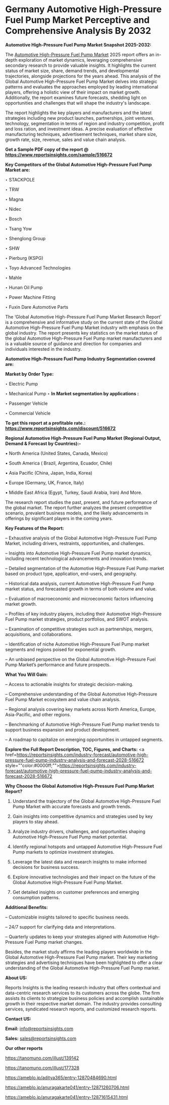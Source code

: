 # Germany Automotive High-Pressure Fuel Pump Market Perceptive and Comprehensive Analysis By 2032

<strong>Automotive High-Pressure Fuel Pump Market Snapshot 2025-2032:</strong>

The <a href=https://www.reportsinsights.com/sample/516672>Automotive High-Pressure Fuel Pump Market</a> 2025 report offers an in-depth exploration of market dynamics, leveraging comprehensive secondary research to provide valuable insights. It highlights the current status of market size, share, demand trends, and developmental trajectories, alongside projections for the years ahead. This analysis of the Global Automotive High-Pressure Fuel Pump Market delves into strategic patterns and evaluates the approaches employed by leading international players, offering a holistic view of their impact on market growth. Additionally, the report examines future forecasts, shedding light on opportunities and challenges that will shape the industry's landscape.

The report highlights the key players and manufacturers and the latest strategies including new product launches, partnerships, joint ventures, technology, segmentation in terms of region and industry competition, profit and loss ration, and investment ideas. A precise evaluation of effective manufacturing techniques, advertisement techniques, market share size, growth rate, size, revenue, sales and value chain analysis.

<strong>Get a Sample PDF copy of the report @ <a href=https://www.reportsinsights.com/sample/516672 style=color:#0000ff;>https://www.reportsinsights.com/sample/516672</a></strong>

<strong>Key Competitors of the Global Automotive High-Pressure Fuel Pump Market are:</strong>

‣ STACKPOLE

‣ TRW

‣ Magna

‣ Nidec

‣ Bosch

‣ Tsang Yow

‣ Shenglong Group

‣ SHW

‣ Pierburg (KSPG)

‣ Toyo Advanced Technologies

‣ Mahle

‣ Hunan Oil Pump

‣ Power Machine Fitting

‣ Fuxin Dare Automotive Parts

The ‘Global Automotive High-Pressure Fuel Pump Market Research Report’ is a comprehensive and informative study on the current state of the Global Automotive High-Pressure Fuel Pump Market industry with emphasis on the global industry. The report presents key statistics on the market status of the global Automotive High-Pressure Fuel Pump market manufacturers and is a valuable source of guidance and direction for companies and individuals interested in the industry.

<strong>Automotive High-Pressure Fuel Pump Industry Segmentation covered are:</strong>

<strong>Market by Order Type: </strong>

‣ Electric Pump

‣ Mechanical Pump
‣ 
<strong>In Market segmentation by applications :</strong>

‣ Passenger Vehicle

‣ Commercial Vehicle

<strong>To get this report at a profitable rate.: <a href=https://www.reportsinsights.com/discount/516672 style=color:#0000ff;>https://www.reportsinsights.com/discount/516672</a></strong>

<strong>Regional Automotive High-Pressure Fuel Pump Market (Regional Output, Demand &amp; Forecast by Countries):-</strong>

• North America (United States, Canada, Mexico)

• South America ( Brazil, Argentina, Ecuador, Chile)

• Asia Pacific (China, Japan, India, Korea)

• Europe (Germany, UK, France, Italy)

• Middle East Africa (Egypt, Turkey, Saudi Arabia, Iran) And More.

The research report studies the past, present, and future performance of the global market. The report further analyzes the present competitive scenario, prevalent business models, and the likely advancements in offerings by significant players in the coming years.

<strong>Key Features of the Report:</strong>

– Exhaustive analysis of the Global Automotive High-Pressure Fuel Pump Market, including drivers, restraints, opportunities, and challenges.

– Insights into Automotive High-Pressure Fuel Pump market dynamics, including recent technological advancements and innovation trends.

– Detailed segmentation of the Automotive High-Pressure Fuel Pump market based on product type, application, end-users, and geography.

– Historical data analysis, current Automotive High-Pressure Fuel Pump market status, and forecasted growth in terms of both volume and value.

– Evaluation of macroeconomic and microeconomic factors influencing market growth.

– Profiles of key industry players, including their Automotive High-Pressure Fuel Pump market strategies, product portfolios, and SWOT analysis.

– Examination of competitive strategies such as partnerships, mergers, acquisitions, and collaborations.

– Identification of niche Automotive High-Pressure Fuel Pump market segments and regions poised for exponential growth.

– An unbiased perspective on the Global Automotive High-Pressure Fuel Pump Market’s performance and future prospects.

<strong>What You Will Gain:</strong>

– Access to actionable insights for strategic decision-making.

– Comprehensive understanding of the Global Automotive High-Pressure Fuel Pump Market ecosystem and value chain analysis.

– Regional analysis covering key markets across North America, Europe, Asia-Pacific, and other regions.

– Benchmarking of Automotive High-Pressure Fuel Pump market trends to support business expansion and product development.

– A roadmap to capitalize on emerging opportunities in untapped segments.

<strong>Explore the Full Report Description, TOC, Figures, and Charts:</strong>
<a href=https://reportsinsights.com/industry-forecast/automotive-high-pressure-fuel-pump-industry-analysis-and-forecast-2028-516672 style=""color:#0000ff;"">https://reportsinsights.com/industry-forecast/automotive-high-pressure-fuel-pump-industry-analysis-and-forecast-2028-516672</a>

<strong>Why Choose the Global Automotive High-Pressure Fuel Pump Market Report?</strong>

1. Understand the trajectory of the Global Automotive High-Pressure Fuel Pump Market with accurate forecasts and growth trends.

2. Gain insights into competitive dynamics and strategies used by key players to stay ahead.

3. Analyze industry drivers, challenges, and opportunities shaping Automotive High-Pressure Fuel Pump market potential.

4. Identify regional hotspots and untapped Automotive High-Pressure Fuel Pump markets to optimize investment strategies.

5. Leverage the latest data and research insights to make informed decisions for business success.

6. Explore innovative technologies and their impact on the future of the Global Automotive High-Pressure Fuel Pump Market.

7. Get detailed insights on customer preferences and emerging consumption patterns.

<strong>Additional Benefits:</strong>

– Customizable insights tailored to specific business needs.

– 24/7 support for clarifying data and interpretations.

– Quarterly updates to keep your strategies aligned with Automotive High-Pressure Fuel Pump market changes.

Besides, the market study affirms the leading players worldwide in the Global Automotive High-Pressure Fuel Pump market. Their key marketing strategies and advertising techniques have been highlighted to offer a clear understanding of the Global Automotive High-Pressure Fuel Pump market.

<strong><strong>About US</strong>:</strong>

Reports Insights is the leading research industry that offers contextual and data-centric research services to its customers across the globe. The firm assists its clients to strategize business policies and accomplish sustainable growth in their respective market domain. The industry provides consulting services, syndicated research reports, and customized research reports.

<strong>Contact US:</strong>

<p class=><b>Email:</b> <a href=mailto:info@reportsinsights.com>info@reportsinsights.com</a></p>
<p class=><b>Sales:</b> <a href=mailto:sales@reportsinsights.com>sales@reportsinsights.com</a></p>

<strong>Our other reports</strong>

<a href=https://tanomuno.com/illust/139142>https://tanomuno.com/illust/139142</a>

<a href=https://tanomuno.com/illust/177328>https://tanomuno.com/illust/177328</a>

<a href=https://ameblo.jp/aditya365/entry-12870484690.html>https://ameblo.jp/aditya365/entry-12870484690.html</a>

<a href=https://ameblo.jp/anuragakarte041/entry-12871260706.html>https://ameblo.jp/anuragakarte041/entry-12871260706.html</a>

<a href=https://ameblo.jp/anuragakarte041/entry-12871615431.html>https://ameblo.jp/anuragakarte041/entry-12871615431.html</a>
